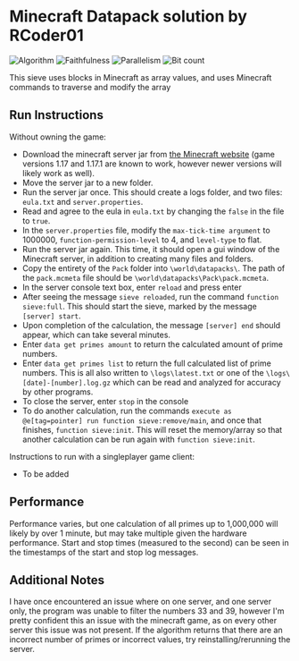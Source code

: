 # Minecraft Datapack solution by RCoder01

![Algorithm](https://img.shields.io/badge/Algorithm-base-green)
![Faithfulness](https://img.shields.io/badge/Faithful-no-yellowgreen)
![Parallelism](https://img.shields.io/badge/Parallel-no-green)
![Bit count](https://img.shields.io/badge/Bits-unknown-yellowgreen)

This sieve uses blocks in Minecraft as array values, and uses Minecraft commands to traverse and modify the array

## Run Instructions

Without owning the game:
 - Download the minecraft server jar from [the Minecraft website](https://www.minecraft.net/en-us/download/server) (game versions 1.17 and 1.17.1 are known to work, however newer versions will likely work as well).
 - Move the server jar to a new folder.
 - Run the server jar once. This should create a logs folder, and two files: `eula.txt` and `server.properties`.
 - Read and agree to the eula in `eula.txt` by changing the `false` in the file to `true`.
 - In the `server.properties` file, modify the `max-tick-time argument` to 1000000, `function-permission-level` to 4, and `level-type` to flat.
 - Run the server jar again. This time, it should open a gui window of the Minecraft server, in addition to creating many files and folders.
 - Copy the entirety of the `Pack` folder into `\world\datapacks\`. The path of the `pack.mcmeta` file should be `\world\datapacks\Pack\pack.mcmeta`.
 - In the server console text box, enter `reload` and press enter
 - After seeing the message `sieve reloaded`, run the command `function sieve:full`. This should start the sieve, marked by the message `[server] start`.
 - Upon completion of the calculation, the message `[server] end` should appear, which can take several minutes.
 - Enter `data get primes amount` to return the calculated amount of prime numbers.
 - Enter `data get primes list` to return the full calculated list of prime numbers. This is all also written to `\logs\latest.txt` or one of the `\logs\[date]-[number].log.gz` which can be read and analyzed for accuracy by other programs.
 - To close the server, enter `stop` in the console
 - To do another calculation, run the commands `execute as @e[tag=pointer] run function sieve:remove/main`, and once that finishes, `function sieve:init`. This will reset the memory/array so that another calculation can be run again with `function sieve:init`.

Instructions to run with a singleplayer game client:
 - To be added

## Performance

Performance varies, but one calculation of all primes up to 1,000,000 will likely by over 1 minute, but may take multiple given the hardware performance. Start and stop times (measured to the second) can be seen in the timestamps of the start and stop log messages.

## Additional Notes

I have once encountered an issue where on one server, and one server only, the program was unable to filter the numbers 33 and 39, however I'm pretty confident this an issue with the minecraft game, as on every other server this issue was not present. If the algorithm returns that there are an incorrect number of primes or incorrect values, try reinstalling/rerunning the server.

